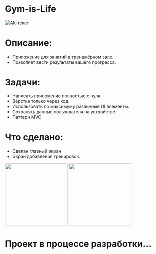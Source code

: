 # Gym-is-Life

![Alt-текст](https://camo.githubusercontent.com/467ed139385667771e9fe3da0e60ece0d4ec64128a76e8a515e57aecfddf765e/68747470733a2f2f696d672e736869656c64732e696f2f62616467652f73776966742d352d627269676874677265656e2e7376673f7374796c653d666c6174)

# Описание:

+ Приложение для занятий в тренажёрном зале.
+ Позволяет вести результаты вашего прогресса.

# Задачи:

+ Написать приложение полностью с нуля.
+ Вёрстка только через код.
+ Использовать по максимуму различные UI элементы.
+ Сохранять данные пользователя на устройстве.
+ Паттерн MVC

# Что сделано:

+ Сделан главный экран
+ Экран добавления тренировок.

<img src="https://user-images.githubusercontent.com/61095461/163828848-768c1ad4-f0fa-4d1f-9e2e-0d1a34943be1.png" width="200" /> <img src="https://user-images.githubusercontent.com/61095461/163829082-84e878ff-ea1e-42ec-aca4-0840fd1e8f6a.png" width="200" />

# Проект в процессе разработки...

